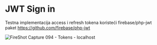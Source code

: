 # JWT Sign in 
Testna implementacija access i refresh tokena koristeći firebase/php-jwt paket https://github.com/firebase/php-jwt


![FireShot Capture 094 - Tokens - localhost](https://user-images.githubusercontent.com/20170617/222867575-682c73e7-7db0-4d80-a466-1728092df0a2.png)

